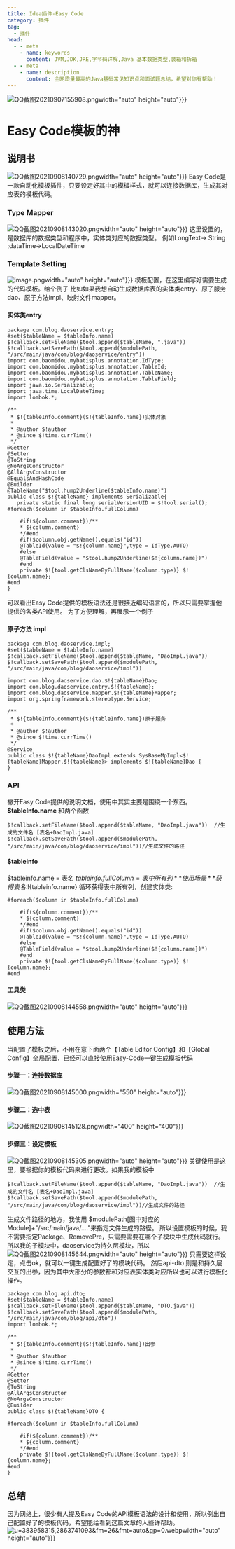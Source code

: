 ```yaml
---
title: Idea插件-Easy Code
category: 插件
tag:
  - 插件
head:
  - - meta
    - name: keywords
      content: JVM,JDK,JRE,字节码详解,Java 基本数据类型,装箱和拆箱
  - - meta
    - name: description
      content: 全网质量最高的Java基础常见知识点和面试题总结，希望对你有帮助！
---
```


![QQ截图20210907155908.png](https://www.leyuna.xyz/image/2021-09-07/QQ截图20210907155908.png)width="auto" height="auto"}}}
# Easy Code模板的神
## 说明书
![QQ截图20210908140729.png](https://www.leyuna.xyz/image/2021-09-08/QQ截图20210908140729.png)width="auto" height="auto"}}}
Easy Code是一款自动化模板插件，只要设定好其中的模板样式，就可以连接数据库，生成其对应表的模板代码。
### Type Mapper
![QQ截图20210908143020.png](https://www.leyuna.xyz/image/2021-09-08/QQ截图20210908143020.png)width="auto" height="auto"}}}
这里设置的，是数据库的数据类型和程序中，实体类对应的数据类型。
例如LongText-> String ;dataTime->LocalDateTime
### Template Setting
![image.png](https://www.leyuna.xyz/image/2021-09-08/image.png)width="auto" height="auto"}}}
模板配置，在这里编写好需要生成的代码模板。给个例子
比如如果我想自动生成数据库表的实体类entry、原子服务dao、原子方法impl、映射文件mapper。
#### 实体类entry
```
package com.blog.daoservice.entry;
#set($tableName = $tableInfo.name)
$!callback.setFileName($tool.append($tableName, ".java"))
$!callback.setSavePath($tool.append($modulePath, "/src/main/java/com/blog/daoservice/entry"))
import com.baomidou.mybatisplus.annotation.IdType;
import com.baomidou.mybatisplus.annotation.TableId;
import com.baomidou.mybatisplus.annotation.TableName;
import com.baomidou.mybatisplus.annotation.TableField;
import java.io.Serializable;
import java.time.LocalDateTime;
import lombok.*;

/**
 * $!{tableInfo.comment}($!{tableInfo.name})实体对象
 *
 * @author $!author
 * @since $!time.currTime()
 */
@Getter
@Setter
@ToString
@NoArgsConstructor
@AllArgsConstructor
@EqualsAndHashCode
@Builder
@TableName("$tool.hump2Underline($tableInfo.name)")
public class $!{tableName} implements Serializable{
   private static final long serialVersionUID = $!tool.serial();
#foreach($column in $tableInfo.fullColumn)

    #if(${column.comment})/**
    * ${column.comment}
    */#end
    #if($column.obj.getName().equals("id"))
    @TableId(value = "$!{column.name}",type = IdType.AUTO)
    #else 
    @TableField(value = "$tool.hump2Underline($!{column.name})") 
    #end
    private $!{tool.getClsNameByFullName($column.type)} $!{column.name};
#end
}

```
可以看出Easy Code提供的模板语法还是很接近编码语言的，所以只需要掌握他提供的各类API使用。
为了方便理解，再展示一个例子
#### 原子方法 impl
```
package com.blog.daoservice.impl;
#set($tableName = $tableInfo.name)
$!callback.setFileName($tool.append($tableName, "DaoImpl.java"))
$!callback.setSavePath($tool.append($modulePath, "/src/main/java/com/blog/daoservice/impl"))

import com.blog.daoservice.dao.$!{tableName}Dao;
import com.blog.daoservice.entry.$!{tableName};
import com.blog.daoservice.mapper.$!{tableName}Mapper;
import org.springframework.stereotype.Service;

/**
 * $!{tableInfo.comment}($!{tableInfo.name})原子服务
 *
 * @author $!author
 * @since $!time.currTime()
 */
@Service
public class $!{tableName}DaoImpl extends SysBaseMpImpl<$!{tableName}Mapper,$!{tableName}> implements $!{tableName}Dao {
}
```
### API
撇开Easy Code提供的说明文档，使用中其实主要是围绕一个东西。
**$tableInfo.name**
和两个函数
```
$!callback.setFileName($tool.append($tableName, "DaoImpl.java"))  //生成的文件名 [表名+DaoImpl.java]
$!callback.setSavePath($tool.append($modulePath, "/src/main/java/com/blog/daoservice/impl"))//生成文件的路径
```
#### $tableinfo
$tableinfo.name = 表名
$tableinfo.fullColumn = 表中所有列
**使用场景**
获得表名:$!{tableinfo.name}
循环获得表中所有列，创建实体类:
```
#foreach($column in $tableInfo.fullColumn)

    #if(${column.comment})/**
    * ${column.comment}
    */#end
    #if($column.obj.getName().equals("id"))
    @TableId(value = "$!{column.name}",type = IdType.AUTO)
    #else 
    @TableField(value = "$tool.hump2Underline($!{column.name})") 
    #end
    private $!{tool.getClsNameByFullName($column.type)} $!{column.name};
#end
```
#### 工具类
![QQ截图20210908144558.png](https://www.leyuna.xyz/image/2021-09-08/QQ截图20210908144558.png)width="auto" height="auto"}}}

## 使用方法
当配置了模板之后，不用在意下面两个【Table Editor Config】和【Global Config】全局配置，已经可以直接使用Easy-Code一键生成模板代码
#### 步骤一：连接数据库
![QQ截图20210908145000.png](https://www.leyuna.xyz/image/2021-09-08/QQ截图20210908145000.png)width="550" height="auto"}}}
#### 步骤二：选中表
![QQ截图20210908145128.png](https://www.leyuna.xyz/image/2021-09-08/QQ截图20210908145128.png)width="400" height="400"}}}
#### 步骤三：设定模板
![QQ截图20210908145305.png](https://www.leyuna.xyz/image/2021-09-08/QQ截图20210908145305.png)width="auto" height="auto"}}}
关键使用是这里，要根据你的模板代码来进行更改。如果我的模板中
```
$!callback.setFileName($tool.append($tableName, "DaoImpl.java"))  //生成的文件名 [表名+DaoImpl.java]
$!callback.setSavePath($tool.append($modulePath, "/src/main/java/com/blog/daoservice/impl"))//生成文件的路径
```
生成文件路径的地方，我使用 $modulePath[图中对应的Module]+"/src/main/java/...."来指定文件生成的路径。
所以设置模板的时候，我不需要指定Package、RemovePre，只需要需要在哪个子模块中生成代码就行。
所以我的子模块中，daoservice为持久层模块，所以
![QQ截图20210908145644.png](https://www.leyuna.xyz/image/2021-09-08/QQ截图20210908145644.png)width="auto" height="auto"}}}
只需要这样设定，点击ok，就可以一键生成配置好了的模块代码。
然后api-dto 则是和持久层交互的出参，因为其中大部分的参数都和对应表实体类对应所以也可以进行模板化操作。
```
package com.blog.api.dto;
#set($tableName = $tableInfo.name)
$!callback.setFileName($tool.append($tableName, "DTO.java"))
$!callback.setSavePath($tool.append($modulePath, "/src/main/java/com/blog/api/dto"))
import lombok.*;

/**
 * $!{tableInfo.comment}($!{tableInfo.name})出参
 *
 * @author $!author
 * @since $!time.currTime()
 */
@Getter
@Setter
@ToString
@AllArgsConstructor
@NoArgsConstructor
@Builder
public class $!{tableName}DTO {

#foreach($column in $tableInfo.fullColumn)

    #if(${column.comment})/**
    * ${column.comment}
    */#end
    private $!{tool.getClsNameByFullName($column.type)} $!{column.name};
#end
}
```
## 总结
因为网络上，很少有人提及Easy Code的APi模板语法的设计和使用，所以例出自己配置好了的模板代码，希望能给看到这篇文章的人些许帮助。
![u=383958315,2863741093&fm=26&fmt=auto&gp=0.webp](https://www.leyuna.xyz/image/2021-09-08/u=383958315,2863741093&fm=26&fmt=auto&gp=0.webp)width="auto" height="auto"}}}
